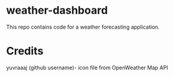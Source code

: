 # weather-dashboard
This repo contains code for a weather forecasting application.

# Credits

yuvraaaj (github username)- icon file from OpenWeather Map API
